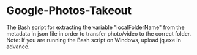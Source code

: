 # Google-Photos-Takeout
The Bash script for extracting the variable "localFolderName" from the metadata in json file in order to transfer photo/video to the correct folder.
Note: If you are running the Bash script on Windows, upload jq.exe in advance.
